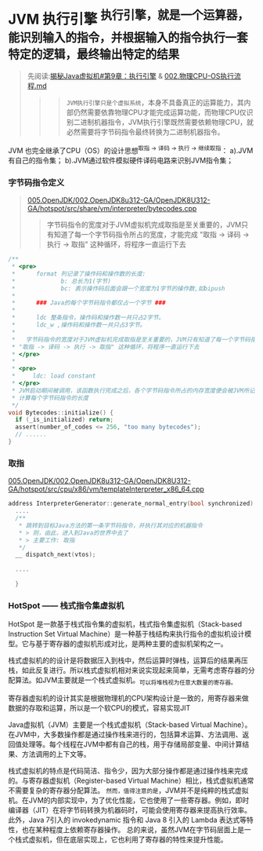 # JVM 执行引擎 <sup>执行引擎，就是一个运算器，能识别输入的指令，并根据输入的指令执行一套特定的逻辑，最终输出特定的结果</sup>
> 先阅读:[揭秘Java虚拟机#第9章：执行引擎](./../../../006.BOOKs/Unlocking-The-Java-Virtual-Machine/009.Unlocking-The-Java-Virtual-Machine-9.pdf) & [002.物理CPU-OS执行流程.md](./../002.物理CPU-OS执行流程.md)
>>> `JVM执行引擎只是个虚拟系统`，本身不具备真正的运算能力，其内部仍然需要依靠物理CPU才能完成运算功能，而物理CPU仅识别二进制机器指令，JVM执行引擎既然需要依赖物理CPU，就必然需要将字节码指令最终转换为二进制机器指令。

JVM 也完全继承了CPU（OS）的设计思想<sup>取指 -> 译码 -> 执行 -> 继续取指</sup>： a).JVM 有自己的指令集； b).JVM通过软件模拟硬件译码电路来识别JVM指令集；


### 字节码指令定义
> [005.OpenJDK/002.OpenJDK8u312-GA/OpenJDK8U312-GA/hotspot/src/share/vm/interpreter/bytecodes.cpp](../../005.OpenJDK/002.OpenJDK8u312-GA/OpenJDK8U312-GA/hotspot/src/share/vm/interpreter/bytecodes.cpp)
>> 字节码指令的宽度对于JVM虚拟机完成取指是至关重要的，JVM只有知道了每一个字节码指令所占的宽度，才能完成 "取指 -> 译码 -> 执行 -> 取指" 这种循环，将程序一直运行下去
```c
/**
 * <pre>
 *      format 列记录了操作码和操作数的长度:
 *             b: 总长为1(字节)
 *             bc: 表示操作码后面会跟一个宽度为1字节的操作数,如bipush
 *
 *      ### Java的每个字节码指令都仅占一个字节 ###
 *
 *      ldc 整条指令，操作码和操作数一共只占2字节。
 *      ldc_w ,操作码和操作数一共只占3字节。
 *
 *   字节码指令的宽度对于JVM虚拟机完成取指是至关重要的，JVM只有知道了每一个字节码指令所占的宽度，才能完成
 * "取指 -> 译码 -> 执行 -> 取指" 这种循环，将程序一直运行下去
 * </pre>
 *
 * <pre>
 *     ldc: load constant
 * </pre>
 * JVM启动期间被调用，该函数执行完成之后，各个字节码指令所占的内存宽度便会被JVM所记录，JVM在运行期执行Java程序时会不断读取该函数所维护的表，
 * 计算每个字节码指令的长度
 */
void Bytecodes::initialize() {
  if (_is_initialized) return;
  assert(number_of_codes <= 256, "too many bytecodes");
  // ......
}
```

### 取指
[005.OpenJDK/002.OpenJDK8u312-GA/OpenJDK8U312-GA/hotspot/src/cpu/x86/vm/templateInterpreter_x86_64.cpp](../../../005.OpenJDK/002.OpenJDK8u312-GA/OpenJDK8U312-GA/hotspot/src/cpu/x86/vm/templateInterpreter_x86_64.cpp)

```cpp
address InterpreterGenerator::generate_normal_entry(bool synchronized) {
  ....
  /**
   * 跳转到目标Java方法的第一条字节码指令，并执行其对应的机器指令
   * > 则，由此，进入到Java的世界中去了
   * > 主要工作: 取指
   */
  __ dispatch_next(vtos);
 
  ....
  
  }

```

### HotSpot —— 栈式指令集虚拟机
HotSpot 是一款基于栈式指令集的虚拟机，栈式指令集虚拟机（Stack-based Instruction Set Virtual Machine）是一种基于栈结构来执行指令的虚拟机设计模型。它与基于寄存器的虚拟机形成对比，是两种主要的虚拟机架构之一。

栈式虚拟机的的设计是将数据压入到栈中，然后运算时弹栈，运算后的结果再压栈，如此反复进行。所以栈式虚拟机相对来说实现起来简单，无需考虑寄存器的分配算法。如JVM主要就是一个栈式虚拟机。<sub>可以将堆栈视为任意大数量的寄存器。</sub>

寄存器虚拟机的设计其实是根据物理机的CPU架构设计是一致的，用寄存器来做数据的存取和运算，所以是一个软CPU的模式，容易实现JIT

Java虚拟机（JVM）主要是一个栈式虚拟机（Stack-based Virtual Machine）。在JVM中，大多数操作都是通过操作栈来进行的，包括算术运算、方法调用、返回值处理等。每个线程在JVM中都有自己的栈，用于存储局部变量、中间计算结果、方法调用的上下文等。

栈式虚拟机的特点是代码简洁、指令少，因为大部分操作都是通过操作栈来完成的。与寄存器虚拟机（Register-based Virtual Machine）相比，栈式虚拟机通常不需要复杂的寄存器分配算法。
`然而，值得注意的是`，JVM并不是纯粹的栈式虚拟机。在JVM的内部实现中，为了优化性能，它也使用了一些寄存器。例如，即时编译器（JIT）在将字节码转换为机器码时，可能会使用寄存器来提高执行效率。此外，Java 7引入的 invokedynamic 指令和 Java 8 引入的 Lambda 表达式等特性，也在某种程度上依赖寄存器操作。
总的来说，虽然JVM在字节码层面上是一个栈式虚拟机，但在底层实现上，它也利用了寄存器的特性来提升性能。
